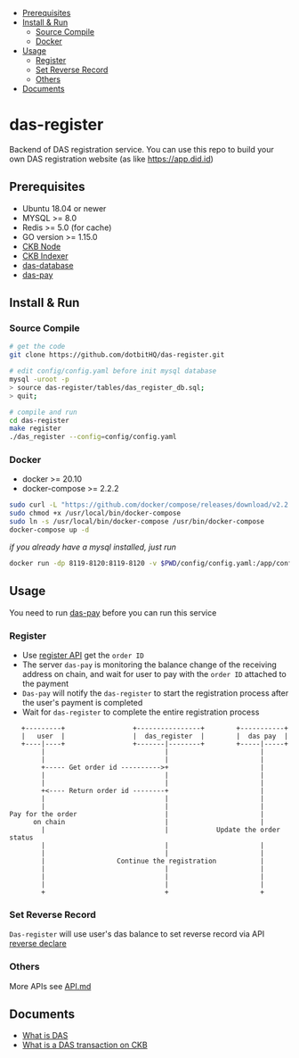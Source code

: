    * [Prerequisites](#prerequisites)
   * [Install &amp; Run](#install--run)
      * [Source Compile](#source-compile)
      * [Docker](#docker)
   * [Usage](#usage)
      * [Register](#register)
      * [Set Reverse Record](#set-reverse-record)
      * [Others](#others)
   * [Documents](#documents)
   
# das-register

Backend of DAS registration service. You can use this repo to build your own DAS registration website (as like https://app.did.id)

## Prerequisites

* Ubuntu 18.04 or newer
* MYSQL >= 8.0
* Redis >= 5.0 (for cache) 
* GO version >= 1.15.0
* [CKB Node](https://github.com/nervosnetwork/ckb)
* [CKB Indexer](https://github.com/nervosnetwork/ckb-indexer)
* [das-database](https://github.com/dotbitHQ/das-database)
* [das-pay](https://github.com/dotbitHQ/das-pay)


## Install & Run

### Source Compile
```bash
# get the code
git clone https://github.com/dotbitHQ/das-register.git

# edit config/config.yaml before init mysql database
mysql -uroot -p
> source das-register/tables/das_register_db.sql;
> quit;

# compile and run
cd das-register
make register
./das_register --config=config/config.yaml
```

### Docker
* docker >= 20.10
* docker-compose >= 2.2.2

```bash
sudo curl -L "https://github.com/docker/compose/releases/download/v2.2.2/docker-compose-$(uname -s)-$(uname -m)" -o /usr/local/bin/docker-compose
sudo chmod +x /usr/local/bin/docker-compose
sudo ln -s /usr/local/bin/docker-compose /usr/bin/docker-compose
docker-compose up -d
```

_if you already have a mysql installed, just run_
```bash
docker run -dp 8119-8120:8119-8120 -v $PWD/config/config.yaml:/app/config/config.yaml --name das-register-server dotbitteam/das-register:latest
```

## Usage
You need to run [das-pay](https://github.com/dotbitHQ/das-pay) before you can run this service
### Register
* Use [register API](https://github.com/dotbitHQ/das-register/blob/main/API.md#account-order-register) get the `order ID`
* The server `das-pay` is monitoring the balance change of the receiving address on chain, and wait for user to pay with the `order ID` attached to the payment
* `Das-pay` will notify the `das-register` to start the registration process after the user's payment is completed
* Wait for `das-register` to complete the entire registration process

```
   +---------+                 +----------------+        +-----------+
   |   user  |                 |  das_register  |        |  das pay  |
   +----|----+                 +-------|--------+        +-----|-----+
        |                              |                       |
        |                              |                       |
        +----- Get order id ---------->+                       |
        |                              |                       |
        |                              |                       |
        +<---- Return order id --------+                       |
        |                              |                       |
        |                              |                       |
Pay for the order                      |                       |
      on chain                         |                       |
        |                              |            Update the order status
        |                              |                       |
        |                              |                       |
        |                  Continue the registration           |
        |                              |                       |
        |                              |                       |
        |                              |                       |
        +                              +                       +

```

### Set Reverse Record
`Das-register` will use user's das balance to set reverse record via API [reverse declare](https://github.com/dotbitHQ/das-register/blob/main/API.md#reverse-declare)

### Others
More APIs see [API.md](https://github.com/dotbitHQ/das-register/blob/main/API.md)

## Documents
* [What is DAS](https://github.com/dotbitHQ/das-contracts/blob/master/docs/en/Overview-of-DAS.md)
* [What is a DAS transaction on CKB](https://github.com/dotbitHQ/das-contracts/blob/master/docs/en/Data-Structure-and-Protocol/Transaction-Structure.md)

